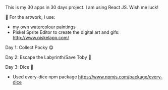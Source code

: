 
This is my 30 apps in 30 days project. I am using React JS.
Wish me luck!


🎨 For the artwork, I use:
- my own watercolour paintings
- Piskel Sprite Editor to create the digital art and gifs: http://www.piskelapp.com/

Day 1: Collect Pocky 😋

Day 2: Escape the Labyrinth/Save Toby 👶

Day 3: Dice 🎲
- Used every-dice npm package https://www.npmjs.com/package/every-dice
